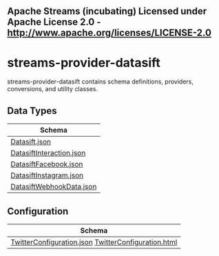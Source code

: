 Apache Streams (incubating)
Licensed under Apache License 2.0 - http://www.apache.org/licenses/LICENSE-2.0
--------------------------------------------------------------------------------

streams-provider-datasift
==============

streams-provider-datasift contains schema definitions, providers, conversions, and utility classes.

## Data Types

| Schema |
|--------|
| [Datasift.json](org/apache/streams/datasift/Datasift.json "Datasift.json")
| [DatasiftInteraction.json](org/apache/streams/datasift/interaction/DatasiftInteraction.json "DatasiftInteraction.json")
| [DatasiftFacebook.json](org/apache/streams/datasift/facebook/DatasiftFacebook.json "DatasiftFacebook.json")
| [DatasiftInstagram.json](org/apache/streams/datasift/instagram/DatasiftInstagram.json "DatasiftInstagram.json")
| [DatasiftWebhookData.json](org/apache/streams/datasift/DatasiftWebhookData.json "DatasiftWebhookData.json")

## Configuration

| Schema |
|--------|
| [TwitterConfiguration.json](com/twitter/tweet.json "TwitterConfiguration.json") [TwitterConfiguration.html](apidocs/org/apache/streams/twitter/TwitterConfiguration.html "javadoc") |

